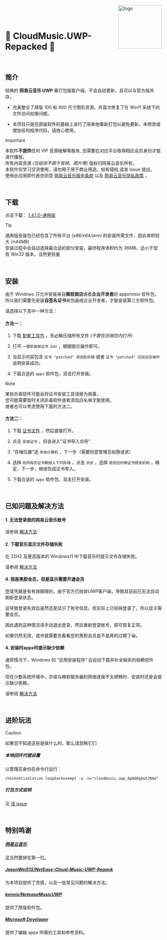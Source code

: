 <img src="https://user-images.githubusercontent.com/26399680/47980314-0e3f1700-e102-11e8-8857-e3436ecc8beb.png" alt="logo" width="140" height="140" align="right" />

### &nbsp;

# 🎼 CloudMusic.UWP-Repacked 🚀

&nbsp;

## 简介

经典的 **网易云音乐 UWP** 重打包版客户端，不会自动更新，且可以与官方版共存。

-  完美整合了原版 100 和 400 尺寸图形资源，并首次修复了在 Win11 系统下的文件访问权限问题。

-  本项目只是在原版软件的基础上进行了简单地重新打包以避免更新，未修改或增加任何程序代码，请放心使用。

> [!IMPORTANT]
> 本软件**不提供**任何 VIP 音源破解等服务, 您需要在对应平台取得相应会员身份才能进行播放。<br />
> 所有内容资源 _(包括但不限于音频、图片等)_ 版权归网易云音乐所有。<br />
> 本软件仅学习交流使用，请勿用于用于商业用途。如有侵权,请发 Issue 提出。<br />
> 使用此应用即代表您同意 [网易云音乐服务条款](https://st.music.163.com/official-terms/service) 以及 [网易云音乐隐私政策](https://st.music.163.com/official-terms/privacy) 。

&nbsp;

## 下载

点击下载：&nbsp;[1.4.1.0-通用版](../../raw/main/CloudMusic.UWP-1.4.1.0_Repacked_universal.AppxBundle)

> [!TIP]
> 通用版安装包已经包含了所有平台 _(x86/x64/arm)_ 的安装所需文件，因此体积较大 _(&asymp;44MB)_ <br />
> 安装过程中会自动选择最合适的部分安装，最终程序体积约为 36MB，远小于现有 Win32 版本，当然更轻量

&nbsp;

## 安装

由于 Windows 只允许安装来自**微软商店**或者**企业开发者**的 appx/msix 软件包，<br />
所以我们需要先安装**自签名证书**来伪装成企业开发者，才能安装第三方软件包。

请选择以下其中一种方法：

#### 方法一：

1. 下载 [配套工具包](https://github.com/exp-3/CloudMusic.UWP-Tools/archive/dbb93c60c3dd9c634484ee1610f80d17dd66c02a.zip) ，务必解压缩所有文件 _(不要在压缩包内打开)_

2. 打开 `一键安装根证书.bat` ，根据提示操作即可。

3. 当显示内容包含 `证书 "patched" 添加到存储` 或者 `证书 "patched" 已经在存储中` 说明安装成功。

4. 下载合适的 `appx` 软件包，双击打开安装。

> [!NOTE]
> 某些杀毒软件可能会将证书安装工具误报为病毒，<br />
> 您可能需要暂时关闭杀毒软件或者添加白名单才能使用。<br />
> 或者也可以考虑使用下面的方法二。

#### 方法二：

1. 下载 [证书文件](https://github.com/exp-3/CloudMusic.UWP-Tools/raw/main/data/3.cer) ，然后直接打开。

2. 点击 `安装证书` ，将会进入"证书导入向导"

3. "存储位置"选 `本地计算机` ，下一步（需要同意管理员权限请求）

4. 选择 `将所有的证书都放入下列存储` ，点击 `浏览` ，选择 `受信任的根证书颁发机构` ，确定，下一步，继续完成证书导入。

5. 下载合适的 `appx` 软件包，双击打开安装。

&nbsp;

## 已知问题及解决方法

#### 1. 无法登录我的网易云音乐账号

请参阅 [解决方法](assets/login.md)

#### 2. 下载音乐显示文件存储失败

在 22H2 及更高版本的 Windows11 中下载音乐时提示文件存储失败。

请参阅 [解决方法](assets/storage.md)

#### 4. 我是黑胶会员，但是显示需要开通会员

登录凭据是有有效期限的，由于官方已抛弃UWP客户端，导致其目前已无法自动刷新登录状态。

这导致登录失效后虽然还是显示了账号信息，但实际上已经掉登录了，所以显示需要会员。

因此遇到这种情况请手动退出登录，然后重新登录账号，即可恢复正常。

如果仍然无效，或许就需要去看看您的黑胶会员是不是真的过期了😀。

#### 4. 安装时appx时提示缺少依赖

通常情况下，Windows 的 “应用安装程序” 会自动下载并补全缺失的依赖软件包。

但在少数系统环境中，亦或与微软服务器的网络连接不太顺畅时，安装时还是会提示缺少依赖。

请参阅 [解决方法](assets/dependency.md)

&nbsp;

## 进阶玩法

> [!CAUTION]
> 如果您不知道这些是做什么的，那么请忽略它们

##### 本地回环代理设置

以管理员身份在命令行运行：

`checknetisolation loopbackexempt -a -n="cloudmusic.uwp_6p888gkwt396e"`

##### 打包方式说明

见 [该 issue](https://github.com/JasonWei512/NetEase-Cloud-Music-UWP-Repack/issues/3#issuecomment-636415035)

&nbsp;

## 特别鸣谢

##### [网易云音乐](https://music.163.com/)

这当然要排在第一位。

##### [JasonWei512/NetEase-Cloud-Music-UWP-Repack](https://github.com/JasonWei512/NetEase-Cloud-Music-UWP-Repack)

为本项目提供了灵感，以及一些常见问题的解决方法。

##### [kenvix/NeteaseMusicUWP](https://github.com/kenvix/NeteaseMusicUWP)

提供了原版软件包。

##### [Microsoft Developer](https://developer.microsoft.com/zh-cn/)

提供了编辑 appx 所需的工具和参考资料。
